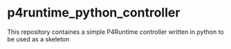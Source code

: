 # p4runtime_python_controller
This repository containes a simple P4Runtime controller written in python to be used as a skeleton
